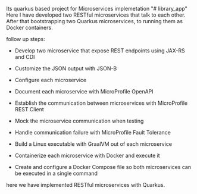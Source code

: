 Its quarkus based project for Microservices implemetation 
"# library_app" 
Here I have  developed two RESTful microservices that talk to each other.
After that bootstrapping two Quarkus microservices, to running them as Docker containers.

follow up steps:

* Develop two microservice that expose REST endpoints using JAX-RS and CDI
* Customize the JSON output with JSON-B
* Configure each microservice
* Document each microservice with MicroProfile OpenAPI
* Establish the communication between microservices with MicroProfile REST Client
* Mock the microservice communication when testing
* Handle communication failure with MicroProfile Fault Tolerance

* Build a Linux executable with GraalVM out of each microservice
* Containerize each microservice with Docker and execute it
* Create and configure a Docker Compose file so both microservices can be executed in a single command

here we have implemented RESTful microservices with Quarkus.
